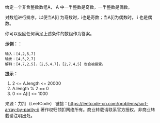 给定一个非负整数数组A， A 中一半整数是奇数，一半整数是偶数。

对数组进行排序，以便当A[i] 为奇数时，i也是奇数；当A[i]为偶数时， i 也是偶数。

你可以返回任何满足上述条件的数组作为答案。

**示例：**：
```
输入：[4,2,5,7]
输出：[4,5,2,7]
解释：[4,7,2,5]，[2,5,4,7]，[2,7,4,5] 也会被接受。
```

**提示：**
1. 2 <= A.length <= 20000
2. A.length % 2 == 0
3. 0 <= A[i] <= 1000



来源：力扣（LeetCode）
链接：https://leetcode-cn.com/problems/sort-array-by-parity-ii
著作权归领扣网络所有。商业转载请联系官方授权，非商业转载请注明出处。